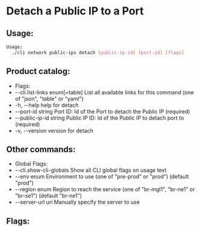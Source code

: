 # Detach a Public IP to a Port

## Usage:
```bash
Usage:
  ./cli network public-ips detach [public-ip-id] [port-id] [flags]
```

## Product catalog:
- Flags:
- --cli.list-links enum[=table]   List all available links for this command (one of "json", "table" or "yaml")
- -h, --help                          help for detach
- --port-id string                Port ID: Id of the Port to detach the Public IP (required)
- --public-ip-id string           Public IP ID: Id of the Public IP to detach port to (required)
- -v, --version                       version for detach

## Other commands:
- Global Flags:
- --cli.show-cli-globals   Show all CLI global flags on usage text
- --env enum               Environment to use (one of "pre-prod" or "prod") (default "prod")
- --region enum            Region to reach the service (one of "br-mgl1", "br-ne1" or "br-se1") (default "br-ne1")
- --server-url uri         Manually specify the server to use

## Flags:
```bash

```

